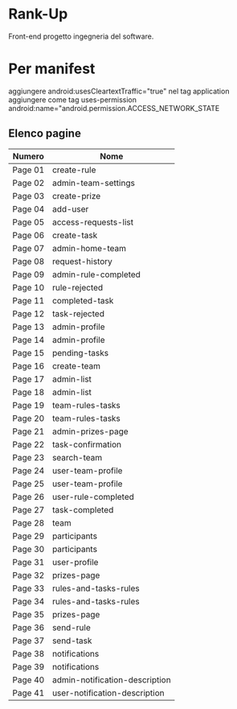 # Rank-Up

Front-end progetto ingegneria del software.

# Per manifest

aggiungere android:usesCleartextTraffic="true" nel tag application
aggiungere come tag uses-permission android:name="android.permission.ACCESS_NETWORK_STATE

## Elenco pagine

| Numero | Nome |
| ------  | ------ |
| Page 01 | create-rule |
| Page 02 | admin-team-settings |
| Page 03 | create-prize |
| Page 04 | add-user |
| Page 05 | access-requests-list |
| Page 06 | create-task |
| Page 07 | admin-home-team |
| Page 08 | request-history |
| Page 09 | admin-rule-completed |
| Page 10 | rule-rejected |
| Page 11 | completed-task |
| Page 12 | task-rejected |
| Page 13 | admin-profile |
| Page 14 | admin-profile |
| Page 15 | pending-tasks |
| Page 16 | create-team |
| Page 17 | admin-list |
| Page 18 | admin-list |
| Page 19 | team-rules-tasks |
| Page 20 | team-rules-tasks |
| Page 21 | admin-prizes-page |
| Page 22 | task-confirmation |
| Page 23 | search-team |
| Page 24 | user-team-profile |
| Page 25 | user-team-profile |
| Page 26 | user-rule-completed |
| Page 27 | task-completed |
| Page 28 | team |
| Page 29 | participants|
| Page 30 | participants |
| Page 31 | user-profile |
| Page 32 | prizes-page |
| Page 33 | rules-and-tasks-rules |
| Page 34 | rules-and-tasks-rules |
| Page 35 | prizes-page |
| Page 36 | send-rule |
| Page 37 | send-task |
| Page 38 | notifications |
| Page 39 | notifications |
| Page 40 | admin-notification-description |
| Page 41 | user-notification-description |
